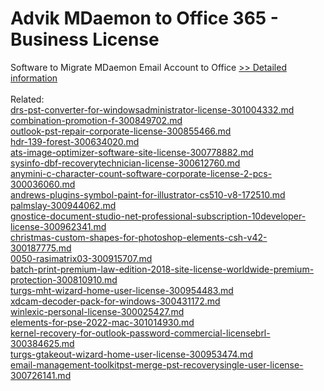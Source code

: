 # Advik MDaemon to Office 365 - Business License
Software to Migrate MDaemon Email Account to Office 
[>> Detailed information](https://secure.shareit.com/shareit/product.html?productid=300808463&affiliateid=200057808)<br/><br/>Related:
<br />[drs-pst-converter-for-windowsadministrator-license-301004332.md](https://github.com/downloadplanet/downloadplanet/blob/main/drs-pst-converter-for-windowsadministrator-license-301004332.md)<br />[combination-promotion-f-300849702.md](https://github.com/downloadplanet/downloadplanet/blob/main/combination-promotion-f-300849702.md)<br />[outlook-pst-repair-corporate-license-300855466.md](https://github.com/downloadplanet/downloadplanet/blob/main/outlook-pst-repair-corporate-license-300855466.md)<br />[hdr-139-forest-300634020.md](https://github.com/downloadplanet/downloadplanet/blob/main/hdr-139-forest-300634020.md)<br />[ats-image-optimizer-software-site-license-300778882.md](https://github.com/downloadplanet/downloadplanet/blob/main/ats-image-optimizer-software-site-license-300778882.md)<br />[sysinfo-dbf-recoverytechnician-license-300612760.md](https://github.com/downloadplanet/downloadplanet/blob/main/sysinfo-dbf-recoverytechnician-license-300612760.md)<br />[anymini-c-character-count-software-corporate-license-2-pcs-300036060.md](https://github.com/downloadplanet/downloadplanet/blob/main/anymini-c-character-count-software-corporate-license-2-pcs-300036060.md)<br />[andrews-plugins-symbol-paint-for-illustrator-cs510-v8-172510.md](https://github.com/downloadplanet/downloadplanet/blob/main/andrews-plugins-symbol-paint-for-illustrator-cs510-v8-172510.md)<br />[palmslay-300944062.md](https://github.com/downloadplanet/downloadplanet/blob/main/palmslay-300944062.md)<br />[gnostice-document-studio-net-professional-subscription-10developer-license-300962341.md](https://github.com/downloadplanet/downloadplanet/blob/main/gnostice-document-studio-net-professional-subscription-10developer-license-300962341.md)<br />[christmas-custom-shapes-for-photoshop-elements-csh-v42-300187775.md](https://github.com/downloadplanet/downloadplanet/blob/main/christmas-custom-shapes-for-photoshop-elements-csh-v42-300187775.md)<br />[0050-rasimatrix03-300915707.md](https://github.com/downloadplanet/downloadplanet/blob/main/0050-rasimatrix03-300915707.md)<br />[batch-print-premium-law-edition-2018-site-license-worldwide-premium-protection-300810910.md](https://github.com/downloadplanet/downloadplanet/blob/main/batch-print-premium-law-edition-2018-site-license-worldwide-premium-protection-300810910.md)<br />[turgs-mht-wizard-home-user-license-300954483.md](https://github.com/downloadplanet/downloadplanet/blob/main/turgs-mht-wizard-home-user-license-300954483.md)<br />[xdcam-decoder-pack-for-windows-300431172.md](https://github.com/downloadplanet/downloadplanet/blob/main/xdcam-decoder-pack-for-windows-300431172.md)<br />[winlexic-personal-license-300025427.md](https://github.com/downloadplanet/downloadplanet/blob/main/winlexic-personal-license-300025427.md)<br />[elements-for-pse-2022-mac-301014930.md](https://github.com/downloadplanet/downloadplanet/blob/main/elements-for-pse-2022-mac-301014930.md)<br />[kernel-recovery-for-outlook-password-commercial-licensebrl-300384625.md](https://github.com/downloadplanet/downloadplanet/blob/main/kernel-recovery-for-outlook-password-commercial-licensebrl-300384625.md)<br />[turgs-gtakeout-wizard-home-user-license-300953474.md](https://github.com/downloadplanet/downloadplanet/blob/main/turgs-gtakeout-wizard-home-user-license-300953474.md)<br />[email-management-toolkitpst-merge-pst-recoverysingle-user-license-300726141.md](https://github.com/downloadplanet/downloadplanet/blob/main/email-management-toolkitpst-merge-pst-recoverysingle-user-license-300726141.md)